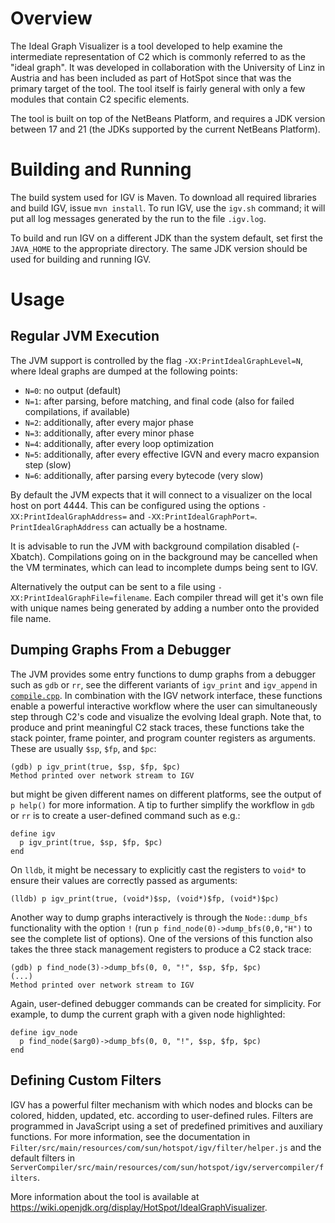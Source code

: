 # Overview

The Ideal Graph Visualizer is a tool developed to help examine the intermediate
representation of C2 which is commonly referred to as the "ideal graph". It was
developed in collaboration with the University of Linz in Austria and has been
included as part of HotSpot since that was the primary target of the tool. The
tool itself is fairly general with only a few modules that contain C2 specific
elements.

The tool is built on top of the NetBeans Platform, and requires a JDK version
between 17 and 21 (the JDKs supported by the current NetBeans Platform).

# Building and Running

The build system used for IGV is Maven. To download all required libraries and
build IGV, issue `mvn install`. To run IGV, use the `igv.sh` command; it will
put all log messages generated by the run to the file `.igv.log`.

To build and run IGV on a different JDK than the system default, set first the
`JAVA_HOME` to the appropriate directory. The same JDK version should be used
for building and running IGV.

# Usage

## Regular JVM Execution

The JVM support is controlled by the flag `-XX:PrintIdealGraphLevel=N`, where
Ideal graphs are dumped at the following points:

* `N=0`: no output (default)
* `N=1`: after parsing, before matching, and final code (also for failed
  compilations, if available)
* `N=2`: additionally, after every major phase
* `N=3`: additionally, after every minor phase
* `N=4`: additionally, after every loop optimization
* `N=5`: additionally, after every effective IGVN and every macro expansion step (slow)
* `N=6`: additionally, after parsing every bytecode (very slow)

By default the JVM expects that it will connect to a visualizer on the local
host on port 4444. This can be configured using the options
`-XX:PrintIdealGraphAddress=` and `-XX:PrintIdealGraphPort=`.
`PrintIdealGraphAddress` can actually be a hostname.

It is advisable to run the JVM with background compilation disabled (-Xbatch).
Compilations going on in the background may be cancelled when the VM terminates,
which can lead to incomplete dumps being sent to IGV.

Alternatively the output can be sent to a file using
`-XX:PrintIdealGraphFile=filename`. Each compiler thread will get it's own file
with unique names being generated by adding a number onto the provided file
name.

## Dumping Graphs From a Debugger

The JVM provides some entry functions to dump graphs from a debugger such as
`gdb` or `rr`, see the different variants of `igv_print` and `igv_append` in
[`compile.cpp`](/src/hotspot/share/opto/compile.cpp). In combination with the
IGV network interface, these functions enable a powerful interactive workflow
where the user can simultaneously step through C2's code and visualize the
evolving Ideal graph. Note that, to produce and print meaningful C2 stack
traces, these functions take the stack pointer, frame pointer, and program
counter registers as arguments. These are usually `$sp`, `$fp`, and `$pc`:

```
(gdb) p igv_print(true, $sp, $fp, $pc)
Method printed over network stream to IGV
```

but might be given different names on different platforms, see the output of
`p help()` for more information. A tip to further simplify the workflow in
`gdb` or `rr` is to create a user-defined command such as e.g.:

```
define igv
  p igv_print(true, $sp, $fp, $pc)
end
```

On `lldb`, it might be necessary to explicitly cast the registers to `void*` to
 ensure their values are correctly passed as arguments:

```
(lldb) p igv_print(true, (void*)$sp, (void*)$fp, (void*)$pc)
```

Another way to dump graphs interactively is through the `Node::dump_bfs`
functionality with the option `!` (run `p find_node(0)->dump_bfs(0,0,"H")` to
see the complete list of options). One of the versions of this function also
takes the three stack management registers to produce a C2 stack trace:

```
(gdb) p find_node(3)->dump_bfs(0, 0, "!", $sp, $fp, $pc)
(...)
Method printed over network stream to IGV
```

Again, user-defined debugger commands can be created for simplicity. For
example, to dump the current graph with a given node highlighted:

```
define igv_node
  p find_node($arg0)->dump_bfs(0, 0, "!", $sp, $fp, $pc)
end
```

## Defining Custom Filters

IGV has a powerful filter mechanism with which nodes and blocks can be colored,
hidden, updated, etc. according to user-defined rules. Filters are programmed in
JavaScript using a set of predefined primitives and auxiliary functions. For
more information, see the documentation in
`Filter/src/main/resources/com/sun/hotspot/igv/filter/helper.js` and the default
filters in
`ServerCompiler/src/main/resources/com/sun/hotspot/igv/servercompiler/filters`.

More information about the tool is available at
https://wiki.openjdk.org/display/HotSpot/IdealGraphVisualizer.

